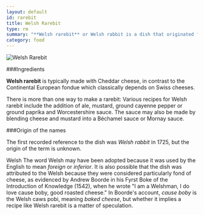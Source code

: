 ```yaml
---
layout: default
id: rarebit
title: Welsh Rarebit
type: rm
summary: "**Welsh rarebit** or Welsh rabbit is a dish that originated from 18th-century Great Britain."
category: food
---
```

<img src="http://upload.wikimedia.org/wikipedia/commons/a/ad/Jielbeaumadier_welsh_2010.jpg" alt="Welsh Rarebit">

###Ingredients

**Welsh rarebit** is typically made with Cheddar cheese, in contrast to the Continental European fondue which classically depends on Swiss cheeses.

There is more than one way to make a rarebit:
Various recipes for Welsh rarebit include the addition of ale, mustard, ground cayenne pepper or ground paprika and Worcestershire sauce. 
The sauce may also be made by blending cheese and mustard into a Béchamel sauce or Mornay sauce. 

###Origin of the names

The first recorded reference to the dish was *Welsh rabbit* in 1725, but the origin of the term is unknown.

Welsh
The word Welsh may have been adopted because it was used by the English to mean *foreign* or *inferior*. It is also possible that the dish was attributed to the Welsh because they were considered particularly fond of cheese, as evidenced by Andrew Boorde in his Fyrst Boke of the Introduction of Knowledge (1542), when he wrote "I am a Welshman, I do love cause boby, good roasted cheese." In Boorde's account, *cause boby* is the Welsh caws pobi, meaning *baked cheese*, but whether it implies a recipe like Welsh rarebit is a matter of speculation. 
